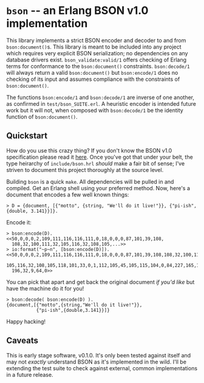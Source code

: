 # `bson` -- an Erlang BSON v1.0 implementation

This library implements a strict BSON encoder and decoder to and from
`bson:document()`s. This library is meant to be included into any project which
requires very explicit BSON serialization; no dependencies on any database
drivers exist. `bson_validate:valid/1` offers checking of Erlang terms for
conformance to the `bson:document()` constraints. `bson:decode/1` will always
return a valid `bson:document()` but `bson:encode/1` does no checking of its
input and assumes compliance with the constraints of `bson:document()`.

The functions `bson:encode/1` and `bson:decode/1` are inverse of one another, as
confirmed in `test/bson_SUITE.erl`. A heuristic encoder is intended future work
but it will not, when composed with `bson:decode/1` be the identity function of
`bson:document()`.

## Quickstart

How do you use this crazy thing? If you don't know the BSON v1.0 specification
please read it [here](http://bsonspec.org/#/specification). Once you've got that
under your belt, the type heirarchy of `include/bson.hrl` _should_ make a fair
bit of sense; I've striven to document this project thoroughly at the source
level.

Building `bson` is a quick `make`. All dependencies will be pulled in and
compiled. Get an Erlang shell using your preferred method. Now, here's a
document that encodes a few well known things:

    > D = {document, [{"motto", {string, "We'll do it live!"}}, {"pi-ish", {double, 3.141}}]}.

Encode it:

    > bson:encode(D).
	<<50,0,0,0,2,109,111,116,116,111,0,18,0,0,0,87,101,39,108,
	  108,32,100,111,32,105,116,32,108,105,...>>
    > io:format("~p~n", [bson:encode(D)]).
	<<50,0,0,0,2,109,111,116,116,111,0,18,0,0,0,87,101,39,108,108,32,100,111,32,
	  105,116,32,108,105,118,101,33,0,1,112,105,45,105,115,104,0,84,227,165,155,
	  196,32,9,64,0>>

You can pick that apart and get back the original document _if you'd like_ but
have the machine do it for you!

    > bson:decode( bson:encode(D) ).
	{document,[{"motto",{string,"We'll do it live!"}},
	           {"pi-ish",{double,3.141}}]}

Happy hacking!

## Caveats

This is early stage software, v0.1.0. It's only been tested against itself and
may not _exactly_ understand BSON as it's implemented in the wild. I'll be
extending the test suite to check against external, common implementations in a
future release.
